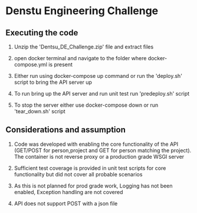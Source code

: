 # Denstu Engineering Challenge

## Executing the code
1) Unzip the 'Dentsu_DE_Challenge.zip' file  and extract files

2) open docker terminal and navigate to the folder where docker-compose.yml is present

3) Either run using docker-compose up command or run the 'deploy.sh' script to bring the API server up

4) To run bring up the API server and run unit test run 'predeploy.sh' script 

5) To stop the server either use docker-compose down or run 'tear_down.sh' script


## Considerations and assumption
1) Code was developed with enabling the core functionality of the API (GET/POST for person,project and 
GET for person matching the project). The container is not reverse proxy or a production grade
 WSGI server 
 
2) Sufficient test coverage is provided in unit test scripts for core functionality but did not cover 
all probable scenarios

3) As this is not planned for prod grade work, Logging has not been enabled, Exception handling are not 
covered

4) API does not support POST with a json file